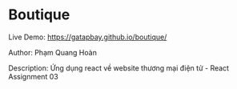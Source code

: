 # Boutique

Live Demo: https://gatapbay.github.io/boutique/

Author: Phạm Quang Hoàn

Description: Ứng dụng react về website thương mại điện tử - React Assignment 03
